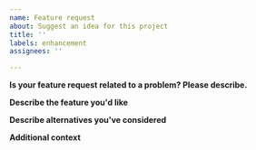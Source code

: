 ```yaml
---
name: Feature request
about: Suggest an idea for this project
title: ''
labels: enhancement
assignees: ''

---
```


<!--
Your feature may already be requested!
Please search on the [issue tracker](https://github.com/TF2Autobot/pricestf-discord/search?type=Issues) before creating one.
-->

**Is your feature request related to a problem? Please describe.**
<!--
A clear and concise description of what the problem is. Ex. I'm always frustrated when [...]
-->

**Describe the feature you'd like**
<!--
A clear and concise description of what you want to happen.
-->

**Describe alternatives you've considered**
<!--
A clear and concise description of any alternative solutions or features you've considered.
-->

**Additional context**
<!--
Add any other context or screenshots about the feature request here.
-->
